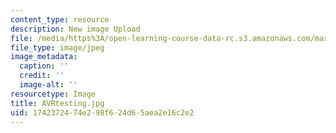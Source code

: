 ```yaml
---
content_type: resource
description: New image Upload
file: /media/https%3A/open-learning-course-data-rc.s3.amazonaws.com/mas-962-special-topics-new-textiles-spring-2010/1742372474e298f624d65aea2e16c2e2_AVRtesting.jpg
file_type: image/jpeg
image_metadata:
  caption: ''
  credit: ''
  image-alt: ''
resourcetype: Image
title: AVRtesting.jpg
uid: 17423724-74e2-98f6-24d6-5aea2e16c2e2
---
```

